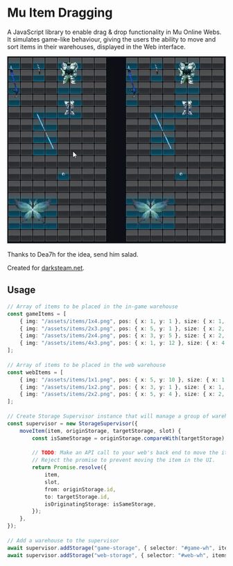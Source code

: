 # Mu Item Dragging

A JavaScript library to enable drag & drop functionality in Mu Online Webs. It simulates game-like behaviour, giving the users the ability to move and sort items in their warehouses, displayed in the Web interface.

<p align="center">
  <img src="https://github.com/rafatpc/mu-item-drag-drop/blob/master/demo.gif" alt="Demo" />
</p>

Thanks to Dea7h for the idea, send him salad.

Created for [darksteam.net](https://darksteam.net/).

## Usage

```ts
// Array of items to be placed in the in-game warehouse
const gameItems = [
    { img: "/assets/items/1x4.png", pos: { x: 1, y: 1 }, size: { x: 1, y: 4 } },
    { img: "/assets/items/2x3.png", pos: { x: 5, y: 1 }, size: { x: 2, y: 3 } },
    { img: "/assets/items/2x4.png", pos: { x: 3, y: 5 }, size: { x: 2, y: 4 } },
    { img: "/assets/items/4x3.png", pos: { x: 1, y: 12 }, size: { x: 4, y: 3 } },
];

// Array of items to be placed in the web warehouse
const webItems = [
    { img: "/assets/items/1x1.png", pos: { x: 5, y: 10 }, size: { x: 1, y: 1 } },
    { img: "/assets/items/1x2.png", pos: { x: 3, y: 1 }, size: { x: 1, y: 2 } },
    { img: "/assets/items/2x2.png", pos: { x: 5, y: 4 }, size: { x: 2, y: 2 } },
];

// Create Storage Supervisor instance that will manage a group of warehouses
const supervisor = new StorageSupervisor({
    moveItem(item, originStorage, targetStorage, slot) {
        const isSameStorage = originStorage.compareWith(targetStorage);

        // TODO: Make an API call to your web's back end to move the item.
        // Reject the promise to prevent moving the item in the UI.
        return Promise.resolve({
            item,
            slot,
            from: originStorage.id,
            to: targetStorage.id,
            isOriginatingStorage: isSameStorage,
        });
    },
});

// Add a warehouse to the supervisor
await supervisor.addStorage("game-storage", { selector: "#game-wh", items: gameItems });
await supervisor.addStorage("web-storage", { selector: "#web-wh", items: webItems });
```
